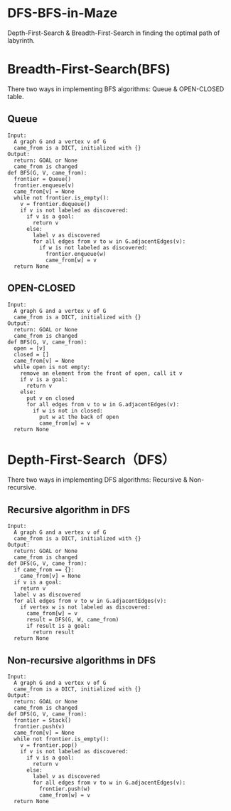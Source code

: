 # DFS-BFS-in-Maze
Depth-First-Search &amp; Breadth-First-Search in finding the optimal path of labyrinth.
# Breadth-First-Search(BFS)
There two ways in implementing BFS algorithms: Queue & OPEN-CLOSED table.
## Queue
```
Input:
  A graph G and a vertex v of G
  came_from is a DICT, initialized with {}
Output:
  return: GOAL or None
  came_from is changed
def BFS(G, V, came_from):
  frontier = Queue()
  frontier.enqueue(v)
  came_from[v] = None
  while not frontier.is_empty():
    v = frontier.dequeue()
    if v is not labeled as discovered:
      if v is a goal:
        return v
      else:
        label v as discovered
        for all edges from v to w in G.adjacentEdges(v):
          if w is not labeled as discovered:
            frontier.enqueue(w)
            came_from[w] = v
  return None
```
## OPEN-CLOSED
```
Input:
  A graph G and a vertex v of G
  came_from is a DICT, initialized with {}
Output:
  return: GOAL or None
  came_from is changed
def BFS(G, V, came_from):
  open = [v]
  closed = []
  came_from[v] = None
  while open is not empty:
    remove an element from the front of open, call it v
    if v is a goal:
      return v
    else:
      put v on closed
      for all edges from v to w in G.adjacentEdges(v):
        if w is not in closed:
          put w at the back of open
          came_from[w] = v
  return None
```

# Depth-First-Search（DFS）
There two ways in implementing DFS algorithms: Recursive & Non-recursive.
## Recursive algorithm in DFS
```
Input:
  A graph G and a vertex v of G
  came_from is a DICT, initialized with {}
Output:
  return: GOAL or None
  came_from is changed
def DFS(G, V, came_from):
  if came_from == {}:
    came_from[v] = None
  if v is a goal:
    return v
  label v as discovered
  for all edges from v to w in G.adjacentEdges(v):
    if vertex w is not labeled as discovered:
      came_from[w] = v
      result = DFS(G, W, came_from)
      if result is a goal:
        return result
  return None
```
## Non-recursive algorithms in DFS
```
Input:
  A graph G and a vertex v of G
  came_from is a DICT, initialized with {}
Output:
  return: GOAL or None
  came_from is changed
def DFS(G, V, came_from):
  frontier = Stack()
  frontier.push(v)
  came_from[v] = None
  while not frontier.is_empty():
    v = frontier.pop()
    if v is not labeled as discovered:
      if v is a goal:
        return v
      else:
        label v as discovered
        for all edges from v to w in G.adjacentEdges(v):
          frontier.push(w)
          came_from[w] = v
  return None
```

